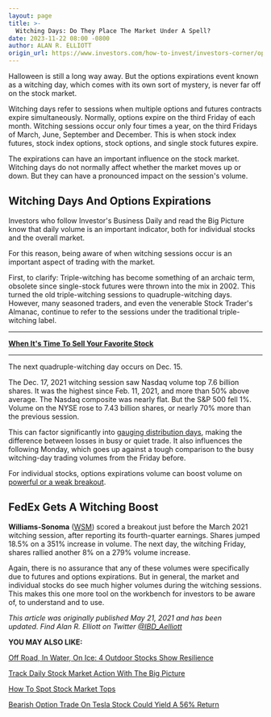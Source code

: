 ```yaml
---
layout: page
title: >-
  Witching Days: Do They Place The Market Under A Spell?
date: 2023-11-22 08:00 -0800
author: ALAN R. ELLIOTT
origin_url: https://www.investors.com/how-to-invest/investors-corner/options-expiration-witching-days-do-they-place-the-market-under-a-spell-or-not/
---
```


Halloween is still a long way away. But the options expirations event known as a witching day, which comes with its own sort of mystery, is never far off on the stock market.

Witching days refer to sessions when multiple options and futures contracts expire simultaneously. Normally, options expire on the third Friday of each month. Witching sessions occur only four times a year, on the third Fridays of March, June, September and December. This is when stock index futures, stock index options, stock options, and single stock futures expire.

The expirations can have an important influence on the stock market. Witching days do not normally affect whether the market moves up or down. But they can have a pronounced impact on the session's volume.

## Witching Days And Options Expirations

Investors who follow Investor's Business Daily and read the Big Picture know that daily volume is an important indicator, both for individual stocks and the overall market.

For this reason, being aware of when witching sessions occur is an important aspect of trading with the market.

First, to clarify: Triple-witching has become something of an archaic term, obsolete since single-stock futures were thrown into the mix in 2002. This turned the old triple-witching sessions to quadruple-witching days. However, many seasoned traders, and even the venerable Stock Trader's Almanac, continue to refer to the sessions under the traditional triple-witching label.

---

[**When It's Time To Sell Your Favorite Stock**](https://www.investors.com/how-to-invest/investors-corner/when-to-sell-stocks-big-break-below-50-day-line-can-mark-end-of-a-huge-run/)

---

The next quadruple-witching day occurs on Dec. 15.

The Dec. 17, 2021 witching session saw Nasdaq volume top 7.6 billion shares. It was the highest since Feb. 11, 2021, and more than 50% above average. The Nasdaq composite was nearly flat. But the S&P 500 fell 1%. Volume on the NYSE rose to 7.43 billion shares, or nearly 70% more than the previous session.

This can factor significantly into [gauging distribution days](https://www.investors.com/how-to-invest/investors-corner/how-to-spot-stock-market-tops-track-the-distribution-days/), making the difference between losses in busy or quiet trade. It also influences the following Monday, which goes up against a tough comparison to the busy witching-day trading volumes from the Friday before.

For individual stocks, options expirations volume can boost volume on [powerful or a weak breakout](https://www.investors.com/how-to-invest/investors-corner/what-is-stock-breakout/).

## FedEx Gets A Witching Boost

**Williams-Sonoma** ([WSM](https://research.investors.com/quote.aspx?symbol=WSM)) scored a breakout just before the March 2021 witching session, after reporting its fourth-quarter earnings. Shares jumped 18.5% on a 351% increase in volume. The next day, the witching Friday, shares rallied another 8% on a 279% volume increase.

Again, there is no assurance that any of these volumes were specifically due to futures and options expirations. But in general, the market and individual stocks do see much higher volumes during the witching sessions. This makes this one more tool on the workbench for investors to be aware of, to understand and to use.

_This article was originally published May 21, 2021 and has been updated. Find Alan R. Elliott on Twitter_ [_@IBD_Aelliott_](https://twitter.com/IBD_Aelliott)

**YOU MAY ALSO LIKE:**

[Off Road, In Water, On Ice: 4 Outdoor Stocks Show Resilience](https://www.investors.com/research/industry-snapshot/yeti-stock-leads-outdoor-stocks-resilient-to-market-consolidation-but-can-inventories-keep-up/)

[Track Daily Stock Market Action With The Big Picture](https://www.investors.com/category/market-trend/the-big-picture/)

[How To Spot Stock Market Tops](https://www.investors.com/how-to-invest/investors-corner/how-to-spot-stock-market-tops-track-the-distribution-days/)

[Bearish Option Trade On Tesla Stock Could Yield A 56% Return](https://www.investors.com/research/options/bearish-option-trade-on-tesla-stock-could-yield-a-56-return/)
